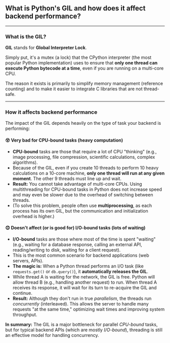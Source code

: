 ## What is Python's GIL and how does it affect backend performance?

---

### What is the GIL?

**GIL** stands for **Global Interpreter Lock**.

Simply put, it's a mutex (a lock) that the CPython interpreter (the most popular Python implementation) uses to ensure that **only one thread can execute Python bytecode at a time**, even if you are running on a multi-core CPU.

The reason it exists is primarily to simplify memory management (reference counting) and to make it easier to integrate C libraries that are not thread-safe.

---

### How it affects backend performance

The impact of the GIL depends heavily on the type of task your backend is performing:

#### 😵 Very bad for CPU-bound tasks (heavy computation)

- **CPU-bound** tasks are those that require a lot of CPU "thinking" (e.g., image processing, file compression, scientific calculations, complex algorithms).
- Because of the GIL, even if you create 10 threads to perform 10 heavy calculations on a 10-core machine, **only one thread will run at any given moment**. The other 9 threads must line up and wait.
- **Result:** You cannot take advantage of multi-core CPUs. Using multithreading for CPU-bound tasks in Python does not increase speed and may even be slower due to the overhead of switching between threads.
- (To solve this problem, people often use **multiprocessing**, as each process has its own GIL, but the communication and initialization overhead is higher.)

#### 😊 Doesn't affect (or is good for) I/O-bound tasks (lots of waiting)

- **I/O-bound** tasks are those where most of the time is spent "waiting" (e.g., waiting for a database response, calling an external API, reading/writing to disk, waiting for a client request).
- This is the most common scenario for backend applications (web servers, APIs).
- **The magic is:** When a Python thread performs an I/O task (like `requests.get()` or `db.query()`), it **automatically releases the GIL**.
- While thread A is waiting for the network, the GIL is free. Python will allow thread B (e.g., handling another request) to run. When thread A receives its response, it will wait for its turn to re-acquire the GIL and continue.
- **Result:** Although they don't run in true _parallelism_, the threads run _concurrently_ (interleaved). This allows the server to handle many requests "at the same time," optimizing wait times and improving system throughput.

**In summary:** The GIL is a major bottleneck for parallel _CPU-bound_ tasks, but for typical backend APIs (which are mostly _I/O-bound_), threading is still an effective model for handling concurrency.
